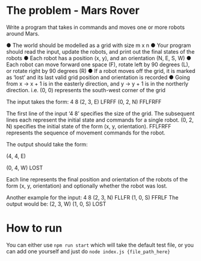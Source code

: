 # The problem - Mars Rover 

Write a program that takes in commands and moves one or more robots around Mars. 

● The world should be modelled as a grid with size m x n
● Your program should read the input, update the robots, and print out the final states of the robots
● Each robot has a position (x, y), and an orientation (N, E, S, W)
● Each robot can move forward one space (F), rotate left by 90 degrees (L), or rotate right by 90 degrees (R)
● If a robot moves off the grid, it is marked as ‘lost’ and its last valid grid position and orientation is recorded
● Going from x -> x + 1 is in the easterly direction, and y -> y + 1 is in the northerly direction. i.e. (0, 0) represents the south-west corner of the grid

The input takes the form: 
4 8
(2, 3, E) LFRFF
(0, 2, N) FFLFRFF

The first line of the input ‘4 8’ specifies the size of the grid. The subsequent lines each represent the initial state and commands for a single robot. (0, 2, N) specifies the initial state of the form (x, y, orientation). FFLFRFF represents the sequence of movement commands for the robot. 

The output should take the form: 

(4, 4, E) 

(0, 4, W) LOST 

Each line represents the final position and orientation of the robots of the form (x, y, orientation) and optionally whether the robot was lost.

Another example for the input: 
4 8 
(2, 3, N) FLLFR 
(1, 0, S) FFRLF 
The output would be: 
(2, 3, W) 
(1, 0, S) LOST

# How to run

You can either use `npm run start` which will take the default test file, or you can add one yourself and just do `node index.js {file_path_here}`
